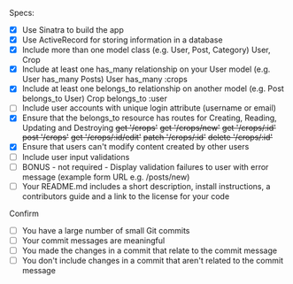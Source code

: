 Specs:
- [x] Use Sinatra to build the app
- [x] Use ActiveRecord for storing information in a database
- [x] Include more than one model class (e.g. User, Post, Category)
    User, Crop
- [x] Include at least one has_many relationship on your User model (e.g. User has_many Posts)
    User has_many :crops
- [x] Include at least one belongs_to relationship on another model (e.g. Post belongs_to User)
    Crop belongs_to :user
- [ ] Include user accounts with unique login attribute (username or email)
- [x] Ensure that the belongs_to resource has routes for Creating, Reading, Updating and Destroying
    ~~get '/crops'~~
    ~~get '/crops/new'~~
    ~~get '/crops/:id'~~
    ~~post '/crops'~~
    ~~get '/crops/:id/edit'~~
    ~~patch '/crops/:id'~~
    ~~delete '/crops/:id'~~
- [x] Ensure that users can't modify content created by other users
- [ ] Include user input validations
- [ ] BONUS - not required - Display validation failures to user with error message (example form URL e.g. /posts/new)
- [ ] Your README.md includes a short description, install instructions, a contributors guide and a link to the license for your code

Confirm
- [ ] You have a large number of small Git commits
- [ ] Your commit messages are meaningful
- [ ] You made the changes in a commit that relate to the commit message
- [ ] You don't include changes in a commit that aren't related to the commit message